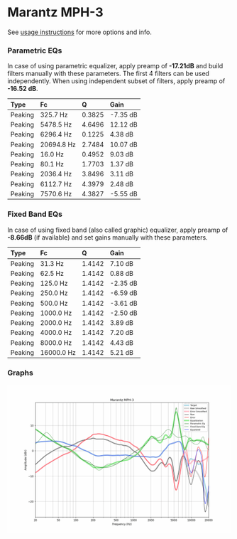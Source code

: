 # Marantz MPH-3
See [usage instructions](https://github.com/jaakkopasanen/AutoEq#usage) for more options and info.

### Parametric EQs
In case of using parametric equalizer, apply preamp of **-17.21dB** and build filters manually
with these parameters. The first 4 filters can be used independently.
When using independent subset of filters, apply preamp of **-16.52 dB**.

| Type    | Fc         |      Q | Gain     |
|:--------|:-----------|:-------|:---------|
| Peaking | 325.7 Hz   | 0.3825 | -7.35 dB |
| Peaking | 5478.5 Hz  | 4.6496 | 12.12 dB |
| Peaking | 6296.4 Hz  | 0.1225 | 4.38 dB  |
| Peaking | 20694.8 Hz | 2.7484 | 10.07 dB |
| Peaking | 16.0 Hz    | 0.4952 | 9.03 dB  |
| Peaking | 80.1 Hz    | 1.7703 | 1.37 dB  |
| Peaking | 2036.4 Hz  | 3.8496 | 3.11 dB  |
| Peaking | 6112.7 Hz  | 4.3979 | 2.48 dB  |
| Peaking | 7570.6 Hz  | 4.3827 | -5.55 dB |

### Fixed Band EQs
In case of using fixed band (also called graphic) equalizer, apply preamp of **-8.66dB**
(if available) and set gains manually with these parameters.

| Type    | Fc         |      Q | Gain     |
|:--------|:-----------|:-------|:---------|
| Peaking | 31.3 Hz    | 1.4142 | 7.10 dB  |
| Peaking | 62.5 Hz    | 1.4142 | 0.88 dB  |
| Peaking | 125.0 Hz   | 1.4142 | -2.35 dB |
| Peaking | 250.0 Hz   | 1.4142 | -6.59 dB |
| Peaking | 500.0 Hz   | 1.4142 | -3.61 dB |
| Peaking | 1000.0 Hz  | 1.4142 | -2.50 dB |
| Peaking | 2000.0 Hz  | 1.4142 | 3.89 dB  |
| Peaking | 4000.0 Hz  | 1.4142 | 7.20 dB  |
| Peaking | 8000.0 Hz  | 1.4142 | 4.43 dB  |
| Peaking | 16000.0 Hz | 1.4142 | 5.21 dB  |

### Graphs
![](./Marantz%20MPH-3.png)